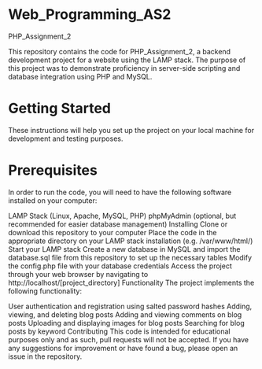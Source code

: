# Web_Programming_AS2
PHP_Assignment_2

This repository contains the code for PHP_Assignment_2, a backend development project for a website using the LAMP stack. The purpose of this project was to demonstrate proficiency in server-side scripting and database integration using PHP and MySQL.

# Getting Started
These instructions will help you set up the project on your local machine for development and testing purposes.

# Prerequisites
In order to run the code, you will need to have the following software installed on your computer:

LAMP Stack (Linux, Apache, MySQL, PHP)
phpMyAdmin (optional, but recommended for easier database management)
Installing
Clone or download this repository to your computer
Place the code in the appropriate directory on your LAMP stack installation (e.g. /var/www/html/)
Start your LAMP stack
Create a new database in MySQL and import the database.sql file from this repository to set up the necessary tables
Modify the config.php file with your database credentials
Access the project through your web browser by navigating to http://localhost/[project_directory]
Functionality
The project implements the following functionality:

User authentication and registration using salted password hashes
Adding, viewing, and deleting blog posts
Adding and viewing comments on blog posts
Uploading and displaying images for blog posts
Searching for blog posts by keyword
Contributing
This code is intended for educational purposes only and as such, pull requests will not be accepted. If you have any suggestions for improvement or have found a bug, please open an issue in the repository.
